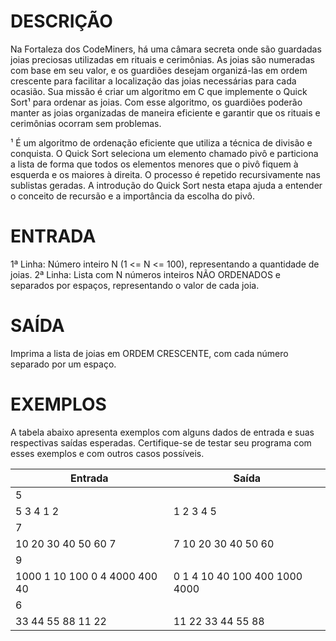 # DESCRIÇÃO
Na Fortaleza dos CodeMiners, há uma câmara secreta onde são guardadas joias preciosas utilizadas em rituais e cerimônias. As joias são numeradas com base em seu valor, e os guardiões desejam organizá-las em ordem crescente para facilitar a localização das joias necessárias para cada ocasião. Sua missão é criar um algoritmo em C que implemente o Quick Sort¹ para ordenar as joias. Com esse algoritmo, os guardiões poderão manter as joias organizadas de maneira eficiente e garantir que os rituais e cerimônias ocorram sem problemas.

¹ É um algoritmo de ordenação eficiente que utiliza a técnica de divisão e conquista. O Quick Sort seleciona um elemento chamado pivô e particiona a lista de forma que todos os elementos menores que o pivô fiquem à esquerda e os maiores à direita. O processo é repetido recursivamente nas sublistas geradas. A introdução do Quick Sort nesta etapa ajuda a entender o conceito de recursão e a importância da escolha do pivô. 

# ENTRADA
1ª Linha: Número inteiro N (1 <= N <= 100), representando a quantidade de joias.
2ª Linha: Lista com N números inteiros NÃO ORDENADOS e separados por espaços, representando o valor de cada joia.

# SAÍDA
Imprima a lista de joias em ORDEM CRESCENTE, com cada número separado por um espaço.

# EXEMPLOS
A tabela abaixo apresenta exemplos com alguns dados de entrada e suas respectivas saídas esperadas. Certifique-se de testar seu programa com esses exemplos e com outros casos possíveis.

| Entrada | Saída |
|------|-------|
| 5
5 3 4 1 2  | 1 2 3 4 5 |
| 7
10 20 30 40 50 60 7 | 7 10 20 30 40 50 60 |
| 9
1000 1 10 100 0 4 4000 400 40 | 0 1 4 10 40 100 400 1000 4000 |
| 6
33 44 55 88 11 22 | 11 22 33 44 55 88 |